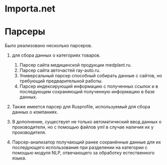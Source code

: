 # Importa.net  

# Парсеры
Было реализовано несколько парсеров.
1. для сбора данных о категориях товаров.
   1. Парсер сайта медицинской продукции medplant.ru. 
   2. Парсер сайта авточастей ray-auto.ru.
   3. Универсальный парсер способный собирать данные с сайтов, но требующий предварительной работы.
   4. Парсер индексирующий информацию с полученных ссылок и в последующем сохраняющий полученную информацию в базе данных.

2. Также имеется парсер для Rusprofile, используемый для сбора данных о компаниях. 

3. В дополнение, существует не только автоматический ввод данных о производители, но с помощью файлов yml в случае наличия их у производителя.
4. Парсер-анализатор получающий ранее сохранённые данные для их последующего использования при разделении на категории с помощью модуля NLP, отвечающего за обработку естественного языка.